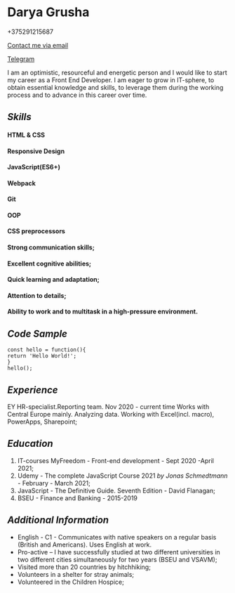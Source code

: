 # Darya Grusha

+375291215687

[Contact me via email](mailto:grushadaria@gmail.com?subject=Apply%20for%20a%20job)

[Telegram](https://t.me/pyrus_vagus)

I am an optimistic, resourceful and energetic person and I would like to start my career as
a Front End Developer. I am eager to grow in IT-sphere, to obtain essential knowledge
and skills, to leverage them during the working process and to advance in this career over time.

## *Skills*
#### HTML & CSS
#### Responsive Design
#### JavaScript(ES6+)
#### Webpack
#### Git
#### OOP
#### CSS preprocessors

#### Strong communication skills;
#### Excellent cognitive abilities;
#### Quick learning and adaptation;
#### Attention to details;
#### Ability to work and to multitask in a high-pressure environment.

## *Code Sample*
```
const hello = function(){
return 'Hello World!';
}
hello();

```
## *Experience*
EY  HR-specialist.Reporting team.
Nov 2020 - current time
Works with Central Europe mainly. 
Analyzing data. Working with Excel(incl. macro), PowerApps, Sharepoint;

## *Education*
1. IT-courses MyFreedom - Front-end development - Sept 2020 -April 2021;
2. Udemy - The complete JavaScript Course 2021 *by Jonas Schmedtmann* - February - March 2021;
3. JavaScript - The Definitive Guide. Seventh Edition - David Flanagan;
4. BSEU - Finance and Banking - 2015-2019

## *Additional Information*
* English - C1 - Communicates with native speakers on a
regular basis (British and Americans). Uses English at work.
* Pro-active – I have successfully studied at
two different universities in two different
cities simultaneously for two years (BSEU and
VSAVM);
* Visited more than 20 countries by
hitchhiking;
* Volunteers in a shelter for stray
animals;
* Volunteered in the Children Hospice;

